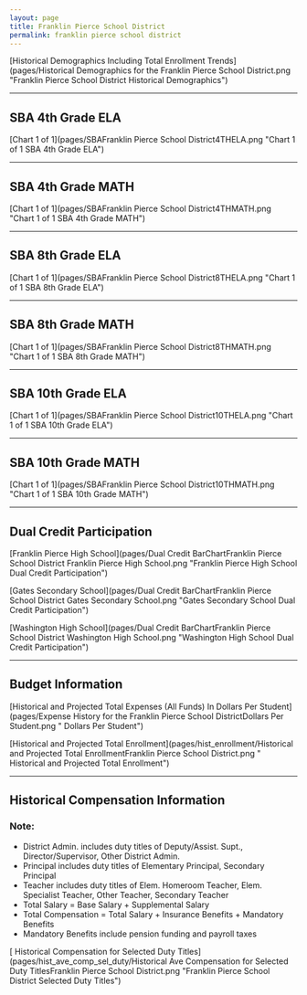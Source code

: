 ```yaml
---
layout: page
title: Franklin Pierce School District
permalink: franklin pierce school district
---
```



[Historical Demographics Including Total Enrollment Trends](pages/Historical Demographics for the Franklin Pierce School District.png "Franklin Pierce School District Historical Demographics")

___

## SBA 4th Grade ELA

[Chart 1 of 1](pages/SBAFranklin Pierce School District4THELA.png "Chart 1 of 1 SBA 4th Grade ELA")


___

## SBA 4th Grade MATH

[Chart 1 of 1](pages/SBAFranklin Pierce School District4THMATH.png "Chart 1 of 1 SBA 4th Grade MATH")


___

## SBA 8th Grade ELA

[Chart 1 of 1](pages/SBAFranklin Pierce School District8THELA.png "Chart 1 of 1 SBA 8th Grade ELA")


___

## SBA 8th Grade MATH

[Chart 1 of 1](pages/SBAFranklin Pierce School District8THMATH.png "Chart 1 of 1 SBA 8th Grade MATH")


___

## SBA 10th Grade ELA

[Chart 1 of 1](pages/SBAFranklin Pierce School District10THELA.png "Chart 1 of 1 SBA 10th Grade ELA")


___

## SBA 10th Grade MATH

[Chart 1 of 1](pages/SBAFranklin Pierce School District10THMATH.png "Chart 1 of 1 SBA 10th Grade MATH")


___

## Dual Credit Participation

[Franklin Pierce High School](pages/Dual Credit BarChartFranklin Pierce School District Franklin Pierce High School.png "Franklin Pierce High School Dual Credit Participation")

[Gates Secondary School](pages/Dual Credit BarChartFranklin Pierce School District Gates Secondary School.png "Gates Secondary School Dual Credit Participation")

[Washington High School](pages/Dual Credit BarChartFranklin Pierce School District Washington High School.png "Washington High School Dual Credit Participation")


___

## Budget Information

[Historical and Projected Total Expenses (All Funds) In Dollars Per Student](pages/Expense History for the Franklin Pierce School DistrictDollars Per Student.png " Dollars Per Student")

[Historical and Projected Total Enrollment](pages/hist_enrollment/Historical and Projected Total EnrollmentFranklin Pierce School District.png " Historical and Projected Total Enrollment")


___

## Historical Compensation Information
### Note:
- District Admin. includes duty titles of Deputy/Assist. Supt., Director/Supervisor, Other District Admin.
- Principal includes duty titles of Elementary Principal, Secondary Principal
- Teacher includes duty titles of Elem. Homeroom Teacher, Elem. Specialist Teacher, Other Teacher, Secondary Teacher
- Total Salary = Base Salary + Supplemental Salary
- Total Compensation = Total Salary + Insurance Benefits + Mandatory Benefits
- Mandatory Benefits include pension funding and payroll taxes

[ Historical Compensation for Selected Duty Titles](pages/hist_ave_comp_sel_duty/Historical Ave Compensation for Selected Duty TitlesFranklin Pierce School District.png "Franklin Pierce School District Selected Duty Titles")

